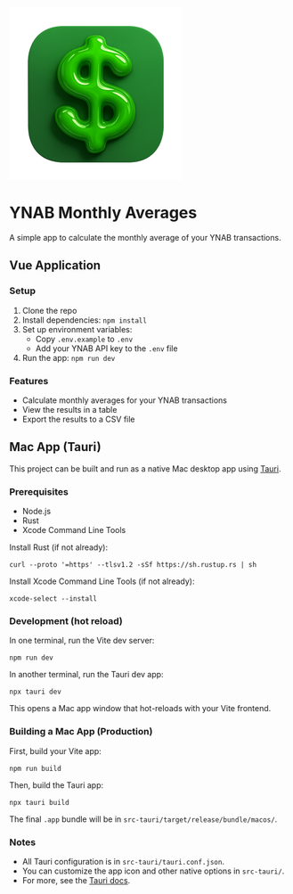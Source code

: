![YNAB Monthly Averages Icon](src-tauri/icons/Square310x310Logo.png)

# YNAB Monthly Averages

A simple app to calculate the monthly average of your YNAB transactions.

## Vue Application

### Setup

1. Clone the repo
2. Install dependencies: `npm install`
3. Set up environment variables:
   - Copy `.env.example` to `.env`
   - Add your YNAB API key to the `.env` file
4. Run the app: `npm run dev`

### Features

- Calculate monthly averages for your YNAB transactions
- View the results in a table
- Export the results to a CSV file

## Mac App (Tauri)

This project can be built and run as a native Mac desktop app using [Tauri](https://tauri.app/).

### Prerequisites
- Node.js
- Rust
- Xcode Command Line Tools

Install Rust (if not already):
```
curl --proto '=https' --tlsv1.2 -sSf https://sh.rustup.rs | sh
```

Install Xcode Command Line Tools (if not already):
```
xcode-select --install
```

### Development (hot reload)
In one terminal, run the Vite dev server:
```
npm run dev
```

In another terminal, run the Tauri dev app:
```
npx tauri dev
```

This opens a Mac app window that hot-reloads with your Vite frontend.

### Building a Mac App (Production)
First, build your Vite app:
```
npm run build
```
Then, build the Tauri app:
```
npx tauri build
```
The final `.app` bundle will be in `src-tauri/target/release/bundle/macos/`.

### Notes
- All Tauri configuration is in `src-tauri/tauri.conf.json`.
- You can customize the app icon and other native options in `src-tauri/`.
- For more, see the [Tauri docs](https://tauri.app/v1/guides/getting-started/prerequisites/).
